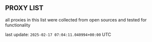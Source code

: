 ## PROXY LIST

all proxies in this list were collected from open sources and tested for functionality

last update: `2025-02-17 07:04:11.040994+00:00` UTC